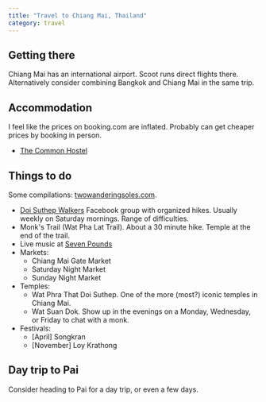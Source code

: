 ```yaml
---
title: "Travel to Chiang Mai, Thailand"
category: travel
---
```


## Getting there

Chiang Mai has an international airport. Scoot runs direct flights there.
Alternatively consider combining Bangkok and Chiang Mai in the same trip.

## Accommodation

I feel like the prices on booking.com are inflated. Probably can get cheaper
prices by booking in person.

- [The Common Hostel](https://www.booking.com/hotel/th/slow-poke-poshtel-by-bed.en-gb.html)

## Things to do

Some compilations: [twowanderingsoles.com](https://www.twowanderingsoles.com/blog/unique-experiences-in-chiang-mai-thailand#Adventurous-Things-to-do-in-Chiang-Mai).

- [Doi Suthep Walkers](https://www.facebook.com/groups/DoiSuthepWalkers/)
  Facebook group with organized hikes. Usually weekly on Saturday mornings.
  Range of difficulties.
- Monk's Trail (Wat Pha Lat Trail). About a 30 minute hike. Temple at the end
  of the trail.
- Live music at [Seven Pounds](https://goo.gl/maps/JGZ97jTCsCxx5ryYA)
- Markets:
    - Chiang Mai Gate Market
    - Saturday Night Market
    - Sunday Night Market
- Temples:
    - Wat Phra That Doi Suthep. One of the more (most?) iconic temples in
      Chiang Mai.
    - Wat Suan Dok. Show up in the evenings on a Monday, Wednesday, or Friday to
      chat with a monk.
- Festivals:
    - [April] Songkran
    - [November] Loy Krathong

## Day trip to Pai

Consider heading to Pai for a day trip, or even a few days.
